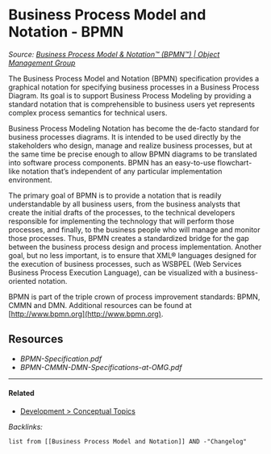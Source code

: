 # Business Process Model and Notation - BPMN

*Source: [Business Process Model & Notation™ (BPMN™) | Object Management Group](https://www.omg.org/bpmn/index.htm)*

The Business Process Model and Notation (BPMN) specification provides a graphical notation for specifying business processes in a Business Process Diagram. Its goal is to support Business Process Modeling by providing a standard notation that is comprehensible to business users yet represents complex process semantics for technical users.

Business Process Modeling Notation has become the de-facto standard for business processes diagrams. It is intended to be used directly by the stakeholders who design, manage and realize business processes, but at the same time be precise enough to allow BPMN diagrams to be translated into software process components. BPMN has an easy-to-use flowchart-like notation that’s independent of any particular implementation environment.

The primary goal of BPMN is to provide a notation that is readily understandable by all business users, from the business analysts that create the initial drafts of the processes, to the technical developers responsible for implementing the technology that will perform those processes, and finally, to the business people who will manage and monitor those processes. Thus, BPMN creates a standardized bridge for the gap between the business process design and process implementation. Another goal, but no less important, is to ensure that XML® languages designed for the execution of business processes, such as WSBPEL (Web Services Business Process Execution Language), can be visualized with a business-oriented notation.

BPMN is part of the triple crown of process improvement standards: BPMN, CMMN and DMN. Additional resources can be found at [http://www.bpmn.org](http://www.bpmn.org).

## Resources

* *BPMN-Specification.pdf*
* *BPMN-CMMN-DMN-Specifications-at-OMG.pdf*

---

#### Related

* [Development > Conceptual Topics](../2-Areas/MOCs/Development.md#conceptual-topics)

*Backlinks:*

````dataview
list from [[Business Process Model and Notation]] AND -"Changelog"
````
